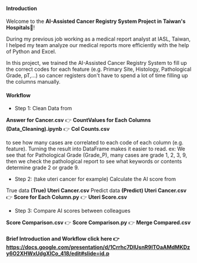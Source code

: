 #### Introduction
Welcome to the **AI-Assisted Cancer Registry System Project in Taiwan's Hospitals**🏥!

During my previous job working as a medical report analyst at IASL, Taiwan, I helped my team analyze our medical reports more efficiently with the help of Python and Excel.

In this project, we trained the AI-Assisted Cancer Registry System to fill up the correct codes for each feature (e.g. Primary Site, Histology, Pathological Grade, pT,...) so cancer registers don't have to spend a lot of time filling up the columns manually. 

#### Workflow
- Step 1: Clean Data from

**Answer for Cancer.csv** 👉 **CountValues for Each Columns (Data_Cleaning).ipynb** 👉 **Col Counts.csv**

to see how many cases are correlated to each code of each column (e.g. feature). Turning the result into DataFrame makes it easier to read. 
ex: We see that for Pathological Grade (Grade_P), many cases are grade 1, 2, 3, 9, then we check the pathological report to see what keywords or contents determine grade 2 or grade 9.

- Step 2: (take uteri cancer for example) Calculate the AI score from

True data  **(True) Uteri Cancer.csv**
Predict data **(Predict) Uteri Cancer.csv**
👉 **Score for Each Column.py** 👉 **Uteri Score.csv**   

- Step 3: Compare AI scores between colleagues
  
**Score Comparison.csv**  👉 **Score Comparison.py**  👉 **Merge Compared.csv**




#### Brief Introduction and Workflow click here 👉https://docs.google.com/presentation/d/1Crrhc7DIUsnR9lTOaAMdMKDzy6O2XHWxUdgXICo_418/edit#slide=id.p
